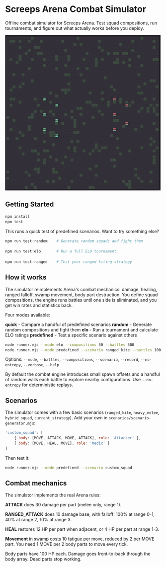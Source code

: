 # Screeps Arena Combat Simulator

Offline combat simulator for Screeps Arena. Test squad compositions, run tournaments, and figure out what actually works before you deploy.

![Combat Simulator](screeps-combat-simulator.gif)

## Getting Started

```bash
npm install
npm test
```

This runs a quick test of predefined scenarios. Want to try something else?

```bash
npm run test:random    # Generate random squads and fight them

npm run test:elo       # Run a full ELO tournament

npm run test:ranged    # Test your ranged kiting strategy
```

## How it works

The simulator reimplements Arena's combat mechanics: damage, healing, ranged falloff, swamp movement, body part destruction. You define squad compositions, the engine runs battles until one side is eliminated, and you get win rates and statistics back.

Four modes available:

**quick** - Compare a handful of predefined scenarios
**random** - Generate random compositions and fight them
**elo** - Run a tournament and calculate ELO ratings
**predefined** - Test a specific scenario against others

```bash
node runner.mjs --mode elo --compositions 50 --battles 500
node runner.mjs --mode predefined --scenario ranged_kite --battles 100 -v
```

Options: `--mode`, `--battles`, `--compositions`, `--scenario`, `--record`, `--no-entropy`, `--verbose`, `--help`

By default the combat engine introduces small spawn offsets and a handful of random walls each battle to explore nearby configurations. Use `--no-entropy` for deterministic replays.

## Scenarios

The simulator comes with a few basic scenarios (`ranged_kite`, `heavy_melee`, `hybrid_squad`, `current_strategy`). Add your own in `scenarios/scenario-generator.mjs`:

```javascript
'custom_squad': [
    { body: [MOVE, ATTACK, MOVE, ATTACK], role: 'Attacker' },
    { body: [MOVE, HEAL, MOVE], role: 'Medic' }
]
```

Then test it:

```bash
node runner.mjs --mode predefined --scenario custom_squad
```

## Combat mechanics

The simulator implements the real Arena rules:

**ATTACK** does 30 damage per part (melee only, range 1).

**RANGED_ATTACK** does 10 damage base, with falloff: 100% at range 0-1, 40% at range 2, 10% at range 3.

**HEAL** restores 12 HP per part when adjacent, or 4 HP per part at range 1-3.

**Movement** in swamp costs 10 fatigue per move, reduced by 2 per MOVE part. You need 1 MOVE per 2 body parts to move every tick.

Body parts have 100 HP each. Damage goes front-to-back through the body array. Dead parts stop working.
